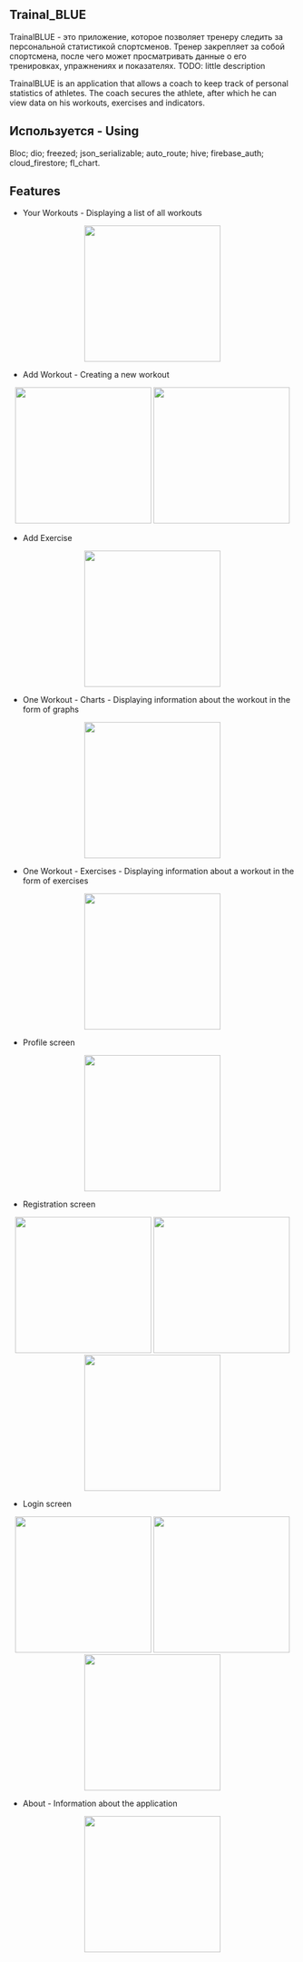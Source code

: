## Trainal_BLUE
TrainalBLUE - это приложение, которое позволяет тренеру следить за персональной статистикой спортсменов. Тренер закрепляет за собой спортсмена, после чего может просматривать данные о его тренировках, упражнениях и показателях. TODO: little description

TrainalBLUE is an application that allows a coach to keep track of personal statistics of athletes. The coach secures the athlete, after which he can view data on his workouts, exercises and indicators.

## Используется - Using
Bloc; dio; freezed; json_serializable; auto_route; hive; firebase_auth; cloud_firestore; fl_chart.

## Features

- Your Workouts - Displaying a list of all workouts
<p align="center">
<img src="https://github.com/YaslikS/Trainal_RED/assets/58375980/f3c9782d-0c3c-4396-8f2c-32df578570c1" height="240" />
</p>

- Add Workout - Creating a new workout
<p align="center">
<img src="https://github.com/YaslikS/Trainal_RED/assets/58375980/8725c1c4-3e25-47f3-b24c-50a38ecfc006" height="240" />
<img src="https://github.com/YaslikS/Trainal_RED/assets/58375980/0a86048a-b70e-49bb-8219-eca87d89619c" height="240" />
</p>

- Add Exercise
<p align="center">
<img src="https://github.com/YaslikS/Trainal_RED/assets/58375980/6f58da9c-28d7-4036-9e96-0bf57f3fdfc6" height="240" />
</p>

- One Workout - Charts - Displaying information about the workout in the form of graphs
<p align="center">
<img src="https://github.com/YaslikS/Trainal_RED/assets/58375980/62a018f9-1e8e-4107-aa3d-9884b2609a6d" height="240" />
</p>

- One Workout - Exercises - Displaying information about a workout in the form of exercises
<p align="center">
<img src="https://github.com/YaslikS/Trainal_RED/assets/58375980/42e26ca6-3453-4706-9c8d-a4ce4f53d56f" height="240" />
</p>

- Profile screen
<p align="center">
<img src="https://github.com/YaslikS/Trainal_RED/assets/58375980/439a633f-ba72-4c96-bb22-7fb34ebee60c" height="240" />
</p>

- Registration screen
<p align="center">
<img src="https://github.com/YaslikS/Trainal_RED/assets/58375980/784dcdba-707e-4418-8a6f-311db8471c88" height="240" />
<img src="https://github.com/YaslikS/Trainal_RED/assets/58375980/1bee2707-1d2d-422f-819d-744147a10cad" height="240" />
<img src="https://github.com/YaslikS/Trainal_RED/assets/58375980/aa83c7bb-47bd-4e9c-8e8f-888fdf1f7fe3" height="240" />
</p>


- Login screen
<p align="center">
<img src="https://github.com/YaslikS/Trainal_RED/assets/58375980/56780628-616d-49e8-ac12-1576cd791b88" height="240" />
<img src="https://github.com/YaslikS/Trainal_RED/assets/58375980/44a43102-5e28-4cb7-8b04-a32691e9529c" height="240" />
<img src="https://github.com/YaslikS/Trainal_RED/assets/58375980/f75490a2-ab38-4b4a-9a83-48e364044772" height="240" />
</p> 

- About - Information about the application
<p align="center">
<img src="https://github.com/YaslikS/Trainal_RED/assets/58375980/dbcca8ee-a78e-439a-aae6-c1740f5fa0b4" height="240" />
</p>

